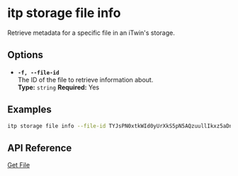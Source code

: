 # itp storage file info

Retrieve metadata for a specific file in an iTwin's storage.

## Options

- **`-f, --file-id`**  
  The ID of the file to retrieve information about.  
  **Type:** `string` **Required:** Yes

## Examples

```bash
itp storage file info --file-id TYJsPN0xtkWId0yUrXkS5pN5AQzuullIkxz5aDnDJSI
```

## API Reference

[Get File](https://developer.bentley.com/apis/storage/operations/get-file/)